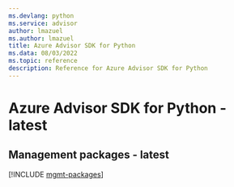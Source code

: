 ```yaml
---
ms.devlang: python
ms.service: advisor
author: lmazuel
ms.author: lmazuel
title: Azure Advisor SDK for Python
ms.data: 08/03/2022
ms.topic: reference
description: Reference for Azure Advisor SDK for Python
---
```

# Azure Advisor SDK for Python - latest

## Management packages - latest
[!INCLUDE [mgmt-packages](advisor-mgmt-index.md)]